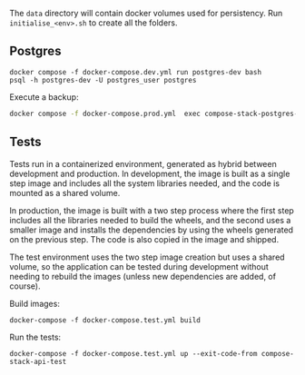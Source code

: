 The `data` directory will contain docker volumes used for persistency.
Run `initialise_<env>.sh` to create all the folders.

## Postgres

```
docker compose -f docker-compose.dev.yml run postgres-dev bash
psql -h postgres-dev -U postgres_user postgres
```

Execute a backup:

```bash
docker compose -f docker-compose.prod.yml  exec compose-stack-postgres-prod pg_dump -U postgres_user compose_stack > dump_231011.sql
```

## Tests

Tests run in a containerized environment, generated as hybrid between
development and production.
In development, the image is built as a single step image and includes all the system
libraries needed, and the code is mounted as a shared volume.

In production, the image is built with a two step process where the first step includes
all the libraries needed to build the wheels, and the second uses a smaller image and
installs the dependencies by using the wheels generated on the previous step.
The code is also copied in the image and shipped.

The test environment uses the two step image creation but uses a shared volume, so
the application can be tested during development without needing to rebuild the images
(unless new dependencies are added, of course).

Build images:

```
docker-compose -f docker-compose.test.yml build
```

Run the tests:

```
docker-compose -f docker-compose.test.yml up --exit-code-from compose-stack-api-test
```
